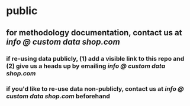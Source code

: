 # public

## for methodology documentation, contact us at  *info @ custom data shop.com*

### if re-using data publicly, (1) add a visible link to this repo and (2) give us a heads up by emailing *info @ custom data shop.com*

### if you'd like to re-use data non-publicly, contact us at *info @ custom data shop.com* <b>beforehand</b>
